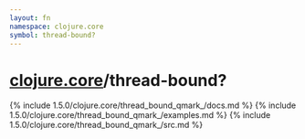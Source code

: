```yaml
---
layout: fn
namespace: clojure.core
symbol: thread-bound?
---
```


# [clojure.core](../)/thread-bound?

{% include 1.5.0/clojure.core/thread_bound_qmark_/docs.md %}
{% include 1.5.0/clojure.core/thread_bound_qmark_/examples.md %}
{% include 1.5.0/clojure.core/thread_bound_qmark_/src.md %}

